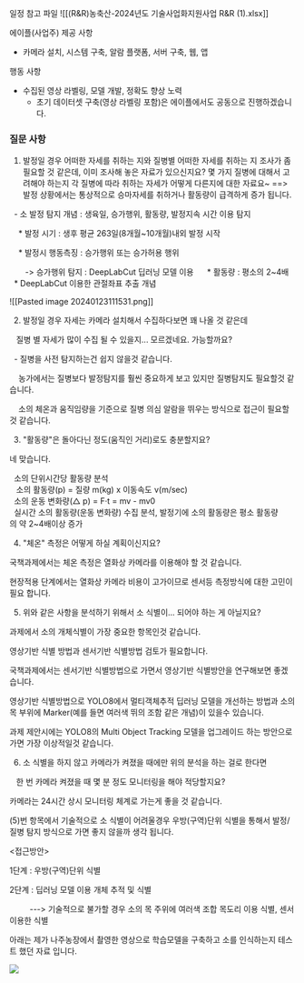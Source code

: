 일정 참고 파일
![[(R&R)농축산-2024년도 기술사업화지원사업 R&R (1).xlsx]]

에이플(사업주) 제공 사항
- 카메라 설치, 시스템 구축, 알람 플랫폼, 서버 구축, 웹, 앱

행동 사항
- 수집된 영상 라벨링, 모델 개발, 정확도 향상 노력
	- 초기 데이터셋 구축(영상 라벨링 포함)은 에이플에서도 공동으로 진행하겠습니다. 

### 질문 사항
1. 발정일 경우 어떠한 자세를 취하는 지와 질병별 어떠한 자세를 취하는 지 조사가 좀 필요할 것 같은데, 이미 조사해 놓은 자료가 있으신지요? 몇 가지 질병에 대해서 고려해야 하는지 각 질병에 따라 취하는 자세가 어떻게 다른지에 대한 자료요~
==> 발정 상황에서는 통상적으로 승마자세를 취하거나 활동량이 급격하게 증가 됩니다. 

  - 소 발정 탐지 개념 : 생육일, 승가행위, 활동량, 발정지속 시간 이용 탐지 

    * 발정 시기 : 생후 평균 263일(8개월~10개월)내외 발정 시작 

    * 발정시 행동측징 : 승가행위 또는 승가허용 행위 

       -> 승가행위 탐지 : DeepLabCut 딥러닝 모델 이용 
    * 활동량 : 평소의 2~4배
    * DeepLabCut 이용한 관절좌표 추출 개념 

![[Pasted image 20240123111531.png]]

2) 발정일 경우 자세는 카메라 설치해서 수집하다보면 꽤 나올 것 같은데

   질병 별 자세가 많이 수집 될 수 있을지... 모르겠네요. 가능할까요?

  - 질병을 사전 탐지하는건 쉽지 않을것 같습니다. 

    농가에서는 질병보다 발정탐지를 훨씬 중요하게 보고 있지만 질병탐지도 필요할것 같습니다. 

    소의 체온과 움직임량을 기준으로 질병 의심 알람을 뛰우는 방식으로 접근이 필요할 것 같습니다. 

  

3) "활동량"은 돌아다닌 정도(움직인 거리)로도 충분할지요?

네 맞습니다. 

  소의 단위시간당 활동량 분석   
   소의 활동량(p) = 질량 m(kg) x 이동속도 v(m/sec)   
  소의 운동 변화량(△ p) = F·t = mv - mv0  
  실시간 소의 활동량(운동 변화량) 수집 분석, 발정기에 소의 활동량은 평소 활동량의 약 2~4배이상 증가 

  

4) "체온" 측정은 어떻게 하실 계획이신지요?  

국책과제에서는 체온 측정은 열화상 카메라를 이용해야 할 것 같습니다. 

현장적용 단계에서는 열화상 카메라 비용이 고가이므로 센서등 측정방식에 대한 고민이 필요 합니다. 

  

5) 위와 같은 사항을 분석하기 위해서 소 식별이... 되어야 하는 게 아닐지요?

과제에서 소의 개체식별이 가장 중요한 항목인것 같습니다. 

영상기반 식별 방법과 센서기반 식별방법 검토가 필요합니다. 

국책과제에서는 센서기반 식별방법으로 가면서 영상기반 식별방안을 연구해보면 좋겠습니다. 

영상기반 식별방법으로 YOLO8에서 멀티객체추적 딥러닝 모델을 개선하는 방법과 소의 목 부위에 Marker(예를 들면 여러색 뛰의 조함 같은 개념)이 있을수 있습니다. 

과제 제안시에는 YOLO8의 Multi Object Tracking 모델을 업그레이드 하는 방안으로 가면 가장 이상적일것 같습니다. 

  

6) 소 식별을 하지 않고 카메라가 켜졌을 때에만 위의 분석을 하는 걸로 한다면

   한 번 카메라 켜졌을 때 몇 분 정도 모니터링을 해야 적당할지요?

카메라는 24시간 상시 모니터링 체계로 가는게 좋을 것 같습니다. 

(5)번 항목에서 기술적으로 소 식별이 어려울경우 우방(구역)단위 식별을 통해서 발정/질병 탐지 방식으로 가면 좋지 않을까 생각 됩니다. 

  

<접근방안>

1단계 : 우방(구역)단위 식별 

2단계 : 딥러닝 모델 이용 개체 추적 및 식별 

         ---> 기술적으로 불가할 경우 소의 목 주위에 여러색 조합 목도리 이용 식별, 센서이용한 식별

  

  

아래는 제가 나주농장에서 촬영한 영상으로 학습모델을 구축하고 소를 인식하는지 테스트 했던 자료 입니다. 

![](https://mail.naver.com/read/image/original/?mimeSN=1705908140.988117.36446.59136&offset=178951&size=1511260&u=ruripian&cid=f55c40a1-60af-4c76-b04b-cd12032bc9a7&contentType=image/png&filename=clipboardImage.png&org=1)